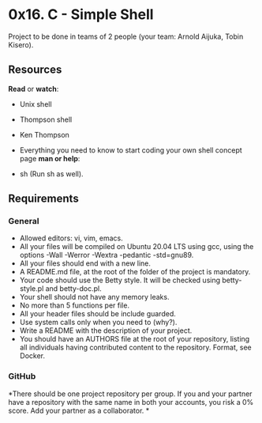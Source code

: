 # 0x16. C - Simple Shell
Project to be done in teams of 2 people (your team: Arnold Aijuka, Tobin Kisero).
## Resources
**Read** or **watch**:

- Unix shell
- Thompson shell
- Ken Thompson
- Everything you need to know to start coding your own shell concept page
**man or help**:

- sh (Run sh as well).
## Requirements
### General
- Allowed editors: vi, vim, emacs.
- All your files will be compiled on Ubuntu 20.04 LTS using gcc, using the options -Wall -Werror -Wextra -pedantic -std=gnu89.
- All your files should end with a new line.
- A README.md file, at the root of the folder of the project is mandatory.
- Your code should use the Betty style. It will be checked using betty-style.pl and betty-doc.pl.
- Your shell should not have any memory leaks.
- No more than 5 functions per file.
- All your header files should be include guarded.
- Use system calls only when you need to (why?).
- Write a README with the description of your project.
- You should have an AUTHORS file at the root of your repository, listing all individuals having contributed content to the repository. Format, see Docker.
### GitHub
*There should be one project repository per group. If you and your partner have a repository with the same name in both your accounts, you risk a 0% score. Add your partner as a collaborator. *
